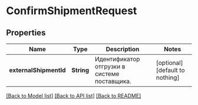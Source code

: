 # ConfirmShipmentRequest


## Properties
Name | Type | Description | Notes
------------ | ------------- | ------------- | -------------
**externalShipmentId** | **String** | Идентификатор отгрузки в системе поставщика. | [optional] [default to nothing]


[[Back to Model list]](../README.md#models) [[Back to API list]](../README.md#api-endpoints) [[Back to README]](../README.md)


